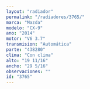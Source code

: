 ```yaml
---
layout: "radiador"
permalink: "/radiadores/3765/"
marca: "Mazda"
modelo: "CX-9"
ano: "2014"
motor: "V6 3.7"
transmision: "Automática"
parte: "438280"
clima: "Con clima"
alto: "19 11/16"
ancho: "29 5/16"
observaciones: ""
id: "3765"
---
```


